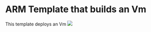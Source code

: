 # ARM Template that builds an Vm
This template deploys an Vm
<a href="https://portal.azure.com/#create/Microsoft.Template/uri/https%3A%2F%2Fraw.githubusercontent.com%2Framjesus%2Fazure%2Fmaster%2Fvm%2Fvm.json" target="_blank">
<img src="https://aka.ms/deploytoazurebutton"/>
</a>